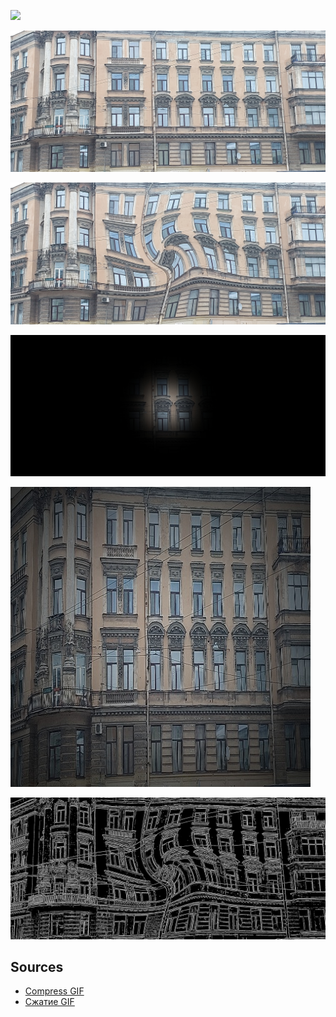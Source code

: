 ![](https://raw.githubusercontent.com/unton3ton/Open-your-eyes-open-your-mind-OpenCV/main/imgs/t1.jpg_swirl_animation.gif)

![](https://raw.githubusercontent.com/unton3ton/Open-your-eyes-open-your-mind-OpenCV/main/imgs/test4.jpg)

![](https://raw.githubusercontent.com/unton3ton/Open-your-eyes-open-your-mind-OpenCV/main/imgs/result-6.jpg)

![](https://raw.githubusercontent.com/unton3ton/Open-your-eyes-open-your-mind-OpenCV/main/imgs/VIGNETTE_test4-1.jpg.jpg)

![](https://raw.githubusercontent.com/unton3ton/Open-your-eyes-open-your-mind-OpenCV/main/imgs/VIGNETTE_test4.jpg.jpg)

![](https://raw.githubusercontent.com/unton3ton/Open-your-eyes-open-your-mind-OpenCV/main/imgs/InvertedImage-result-6.jpg)


## Sources

* [Compress GIF](https://www.xconvert.com/compress-gif)
* [Сжатие GIF](https://www.iloveimg.com/ru/compress-image/compress-gif)
